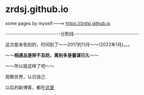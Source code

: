 # zrdsj.github.io
some pages by myself---> https://zrdsj.github.io

---------------------------分割线--------------------------------

这次是来告别的，时间到了～～2017的11月～～(2022年1月)。。。

～～**相遇总是猝不及防，离别多是蓄谋已久**～～

～～所以就这样了吧～～

观察世界，认识自己

以后的新博客，都在[这里](https://github.com/zrdsj/new-blog/issues)
